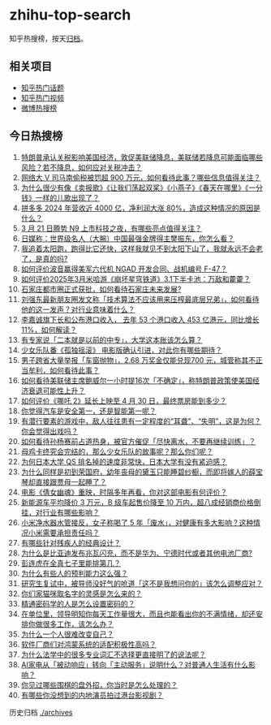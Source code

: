# zhihu-top-search

知乎热搜榜，按天[归档](./archives)。

## 相关项目

- [知乎热门话题](https://github.com/justjavac/zhihu-trending-hot-questions)
- [知乎热门视频](https://github.com/justjavac/zhihu-trending-hot-video)
- [微博热搜榜](https://github.com/justjavac/weibo-trending-hot-search)

## 今日热搜榜

<!-- BEGIN -->
<!-- 最后更新时间 Sat Mar 22 2025 01:32:50 GMT+0800 (China Standard Time) -->

1. [特朗普承认关税影响美国经济，敦促美联储降息，美联储若降息可能面临哪些风险？若不降息，如何应对关税冲击？](https://www.zhihu.com/search?q=https%3A%2F%2Fapi.zhihu.com%2Fquestions%2F15462163733)
1. [网络大 V 司马南偷税被罚超 900 万元，如何看待此事？哪些信息值得关注？](https://www.zhihu.com/search?q=https%3A%2F%2Fapi.zhihu.com%2Fquestions%2F15464307536)
1. [为什么很少有像《卖报歌》《让我们荡起双桨》《小燕子》《春天在哪里》《一分钱》一样的儿歌出现了？](https://www.zhihu.com/search?q=https%3A%2F%2Fapi.zhihu.com%2Fquestions%2F347331433)
1. [拼多多 2024 年营收近 4000 亿，净利润大涨 80%，造成这种情况的原因是什么？](https://www.zhihu.com/search?q=https%3A%2F%2Fapi.zhihu.com%2Fquestions%2F15459784425)
1. [3 月 21 日腾势 N9 上市科技之夜，有哪些亮点值得关注？](https://www.zhihu.com/search?q=https%3A%2F%2Fapi.zhihu.com%2Fquestions%2F15515790633)
1. [日媒称：世界级名人（大腕）中国最强金牌得主樊振东，你怎么看？](https://www.zhihu.com/search?q=https%3A%2F%2Fapi.zhihu.com%2Fquestions%2F15495978444)
1. [我追着太阳跑，跑得比它还快，这样我就见不到太阳下山了，我就永远不会老了，是真的吗?](https://www.zhihu.com/search?q=https%3A%2F%2Fapi.zhihu.com%2Fquestions%2F14350570126)
1. [如何评价波音赢得美军六代机 NGAD 开发合同、战机编号 F-47？](https://www.zhihu.com/search?q=https%3A%2F%2Fapi.zhihu.com%2Fquestions%2F15524861653)
1. [如何评价2025年3月米哈游《崩坏星穹铁道》3.1下半卡池：万敌和藿藿？](https://www.zhihu.com/search?q=https%3A%2F%2Fapi.zhihu.com%2Fquestions%2F15343191350)
1. [石家庄都市圈正式获批，如何看待石家庄未来发展?](https://www.zhihu.com/search?q=https%3A%2F%2Fapi.zhihu.com%2Fquestions%2F15408795011)
1. [刘强东最新朋友圈发文称「技术算法不应该用来压榨最底层兄弟」，如何看待他的这一发声？对行业意味着什么？](https://www.zhihu.com/search?q=https%3A%2F%2Fapi.zhihu.com%2Fquestions%2F15475073304)
1. [李嘉诚旗下长和公布港口收入， 去年 53 个港口收入 453 亿港元，同比增长 11%，如何解读？](https://www.zhihu.com/search?q=https%3A%2F%2Fapi.zhihu.com%2Fquestions%2F15471955320)
1. [有专家说「二本就是以前的中专」，大学这本账该怎么算？](https://www.zhihu.com/search?q=https%3A%2F%2Fapi.zhihu.com%2Fquestions%2F661642126)
1. [少女乐队番《孤独摇滚》 电影版确认引进，对此你有哪些期待？](https://www.zhihu.com/search?q=https%3A%2F%2Fapi.zhihu.com%2Fquestions%2F15393417084)
1. [男子跨省大量举报「车窗抛物」，2.68 万奖金仅能兑现700 元，城管称其不正当牟利，如何看待此事？](https://www.zhihu.com/search?q=https%3A%2F%2Fapi.zhihu.com%2Fquestions%2F15425122035)
1. [如何看待美联储主席鲍威尔一小时提16次「不确定」，称特朗普政策使美国经济衰退可能性上升？](https://www.zhihu.com/search?q=https%3A%2F%2Fapi.zhihu.com%2Fquestions%2F15390933289)
1. [如何评价《哪吒 2》延长上映至 4 月 30 日，最终票房能到多少？](https://www.zhihu.com/search?q=https%3A%2F%2Fapi.zhihu.com%2Fquestions%2F15469206165)
1. [你觉得汽车是安全第一，还是智能第一呢？](https://www.zhihu.com/search?q=https%3A%2F%2Fapi.zhihu.com%2Fquestions%2F663201255)
1. [有潜行要素的游戏中，敌人往往患有一定程度的“耳聋”、“失明”，这是为何？你会觉得出戏吗？](https://www.zhihu.com/search?q=https%3A%2F%2Fapi.zhihu.com%2Fquestions%2F15460265049)
1. [如何看待孙杨赛前占道热身，被官方催促「尽快离水，不要再继续训练」？](https://www.zhihu.com/search?q=https%3A%2F%2Fapi.zhihu.com%2Fquestions%2F15352042475)
1. [母鸡卡终究会完结的，那么少女乐队的故事呢？那么你们呢？](https://www.zhihu.com/search?q=https%3A%2F%2Fapi.zhihu.com%2Fquestions%2F15475567586)
1. [为何日本大学 QS 排名掉的速度非常快，日本大学有没有紧迫感？](https://www.zhihu.com/search?q=https%3A%2F%2Fapi.zhihu.com%2Fquestions%2F10223392112)
1. [为什么同样是初到荣国府，幼年丧母的黛玉只能睡碧纱橱，而即将嫁人的薛宝琴却直接跟贾母一起睡了？](https://www.zhihu.com/search?q=https%3A%2F%2Fapi.zhihu.com%2Fquestions%2F15330617428)
1. [电影《倩女幽魂》重映，时隔多年再看，你对这部电影有何评价？](https://www.zhihu.com/search?q=https%3A%2F%2Fapi.zhihu.com%2Fquestions%2F15433964640)
1. [新能源车平均降价 3 万元，B 级车起售价降至 10 万内，超八成经销商价格倒挂，对行业有哪些影响？](https://www.zhihu.com/search?q=https%3A%2F%2Fapi.zhihu.com%2Fquestions%2F15390619471)
1. [小米净水器水管接反，女子称喝了 5 年「废水」，对健康有多大影响？这种情况小米需要承担责任吗？](https://www.zhihu.com/search?q=https%3A%2F%2Fapi.zhihu.com%2Fquestions%2F15435239271)
1. [有哪些针对残疾人的经典设计？](https://www.zhihu.com/search?q=https%3A%2F%2Fapi.zhihu.com%2Fquestions%2F21950633)
1. [为什么是比亚迪发布兆瓦闪充，而不是华为、宁德时代或者其他电池厂商?](https://www.zhihu.com/search?q=https%3A%2F%2Fapi.zhihu.com%2Fquestions%2F1885364843294459402)
1. [彭连虎在全真七子里能排第几？](https://www.zhihu.com/search?q=https%3A%2F%2Fapi.zhihu.com%2Fquestions%2F547115739)
1. [为什么有些人的预判能力这么强？](https://www.zhihu.com/search?q=https%3A%2F%2Fapi.zhihu.com%2Fquestions%2F631815884)
1. [研究生复试中，被导师没好气的呛道「这不是我想问你的」该怎么调整应对？](https://www.zhihu.com/search?q=https%3A%2F%2Fapi.zhihu.com%2Fquestions%2F14566514129)
1. [你们家猫咪取名字的灵感是怎么来的？](https://www.zhihu.com/search?q=https%3A%2F%2Fapi.zhihu.com%2Fquestions%2F666969974)
1. [精通密码学的人是怎么设置密码的？](https://www.zhihu.com/search?q=https%3A%2F%2Fapi.zhihu.com%2Fquestions%2F307457182)
1. [在单位里，领导明知你每天工作量很大，而且也能看出你的不满情绪，却还安排你做很多工作，该怎么办？](https://www.zhihu.com/search?q=https%3A%2F%2Fapi.zhihu.com%2Fquestions%2F14865718868)
1. [为什么一个人很难改变自己？](https://www.zhihu.com/search?q=https%3A%2F%2Fapi.zhihu.com%2Fquestions%2F658466417)
1. [软件厂商们对鸿蒙系统的适配积极性高吗？](https://www.zhihu.com/search?q=https%3A%2F%2Fapi.zhihu.com%2Fquestions%2F662471655)
1. [为什么法学中的很多专业词汇不选择更直接明了的说法呢？](https://www.zhihu.com/search?q=https%3A%2F%2Fapi.zhihu.com%2Fquestions%2F611720193)
1. [AI家电从「被动响应」转向「主动服务」说明什么？对普通人生活有什么影响？](https://www.zhihu.com/search?q=https%3A%2F%2Fapi.zhihu.com%2Fquestions%2F15210667008)
1. [你见过哪些围棋的盘外招，你当时是怎么处理的？](https://www.zhihu.com/search?q=https%3A%2F%2Fapi.zhihu.com%2Fquestions%2F36130952)
1. [有哪些你没想到的内地演员拍过港台影视剧？](https://www.zhihu.com/search?q=https%3A%2F%2Fapi.zhihu.com%2Fquestions%2F15195173427)

<!-- END -->

历史归档 [./archives](./archives)
